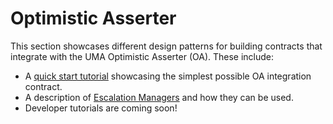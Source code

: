 # Optimistic Asserter

This section showcases different design patterns for building contracts that integrate with the UMA Optimistic Asserter (OA). These include:

* A [quick start tutorial](../quick-start.md) showcasing the simplest possible OA integration contract.
* A description of [Escalation Managers](escalation-managers.md) and how they can be used.
* Developer tutorials are coming soon!
